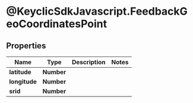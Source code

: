 # @KeyclicSdkJavascript.FeedbackGeoCoordinatesPoint

## Properties
Name | Type | Description | Notes
------------ | ------------- | ------------- | -------------
**latitude** | **Number** |  | 
**longitude** | **Number** |  | 
**srid** | **Number** |  | 



